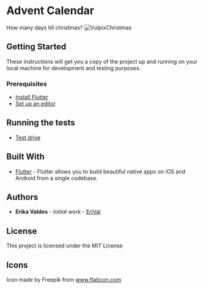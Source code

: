 # Advent Calendar
How many days till christmas?
![VulpixChristmas](https://fiddletwix.files.wordpress.com/2016/12/7fkztc8.gif?w=500&zoom=2)
## Getting Started

These instructions will get you a copy of the project up and running on your local machine for development and testing purposes.

### Prerequisites

* [Install Flutter](https://flutter.io/get-started/install/)
* [Set up an editor](https://flutter.io/docs/get-started/editor)

## Running the tests

* [Test drive](https://flutter.io/docs/get-started/test-drive)

## Built With

* [Flutter](https://flutter.io/) - Flutter allows you to build beautiful native apps on iOS and Android from a single codebase.

## Authors

* **Erika Valdes** - *Initial work* - [EriVal](https://github.com/envm92)

## License

This project is licensed under the MIT License

## Icons

Icon made by Freepik from www.flaticon.com 
